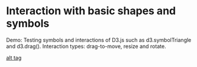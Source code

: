 # Interaction with basic shapes and symbols  

Demo: Testing symbols and interactions of D3.js such as d3.symbolTriangle and d3.drag().
Interaction types: drag-to-move, resize and rotate.

[alt tag](https://github.com/ravengao/interactiveShapes/blob/master//interactiveS.jpg)

